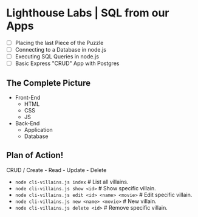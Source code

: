 # Lighthouse Labs | SQL from our Apps

* [ ] Placing the last Piece of the Puzzle
* [ ] Connecting to a Database in node.js
* [ ] Executing SQL Queries in node.js
* [ ] Basic Express "CRUD" App with Postgres

## The Complete Picture

* Front-End
    * HTML
    * CSS
    * JS
* Back-End
    * Application
    * Database

## Plan of Action!

CRUD / Create - Read - Update - Delete

* `node cli-villains.js index` # List all villains.
* `node cli-villains.js show <id>` # Show specific villain.
* `node cli-villains.js edit <id> <name> <movie>` # Edit specific villain.
* `node cli-villains.js new <name> <movie>` # New villain.
* `node cli-villains.js delete <id>` # Remove specific villain.

